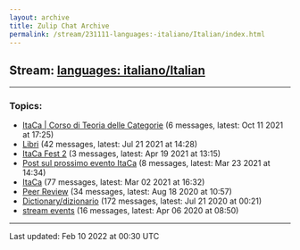 ```yaml
---
layout: archive
title: Zulip Chat Archive
permalink: /stream/231111-languages:-italiano/Italian/index.html
---
```


## Stream: [languages: italiano/Italian](https://mattecapu.github.io/ct-zulip-archive/stream/231111-languages:-italiano/Italian/index.html)
---

### Topics:

* [ItaCa \| Corso di Teoria delle Categorie](topic/ItaCa.20.7C.20Corso.20di.20Teoria.20delle.20Categorie.html) (6 messages, latest: Oct 11 2021 at 17:25)
* [Libri](topic/Libri.html) (42 messages, latest: Jul 21 2021 at 14:28)
* [ItaCa Fest 2](topic/ItaCa.20Fest.202.html) (3 messages, latest: Apr 19 2021 at 13:15)
* [Post sul prossimo evento ItaCa](topic/Post.20sul.20prossimo.20evento.20ItaCa.html) (8 messages, latest: Mar 23 2021 at 14:34)
* [ItaCa](topic/ItaCa.html) (77 messages, latest: Mar 02 2021 at 16:32)
* [Peer Review](topic/Peer.20Review.html) (34 messages, latest: Aug 18 2020 at 10:57)
* [Dictionary/dizionario](topic/Dictionary.2Fdizionario.html) (172 messages, latest: Jul 21 2020 at 00:21)
* [stream events](topic/stream.20events.html) (16 messages, latest: Apr 06 2020 at 08:50)

<hr><p>Last updated: Feb 10 2022 at 00:30 UTC</p>